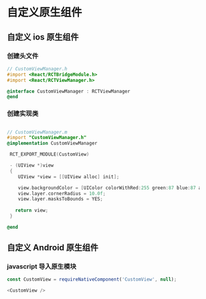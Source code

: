 # 自定义原生组件

## 自定义 ios 原生组件

### 创建头文件

```objective-c
// CustomViewManager.h
#import <React/RCTBridgeModule.h>
#import <React/RCTViewManager.h>

@interface CustomViewManager : RCTViewManager
@end

```

### 创建实现类

```objective-c

// CustomViewManager.m
#import "CustomViewManager.h"
@implementation CustomViewManager

 RCT_EXPORT_MODULE(CustomView)

 - (UIView *)view
 {
    UIView *view = [[UIView alloc] init];

    view.backgroundColor = [UIColor colorWithRed:255 green:87 blue:87 alpha:1];
    view.layer.cornerRadius = 10.0f;
    view.layer.masksToBounds = YES;
    
   return view;
 }

@end


```
## 自定义 Android 原生组件


### javascript 导入原生模块

```js
const CustomView = requireNativeComponent('CustomView', null);

<CustomView />
```
